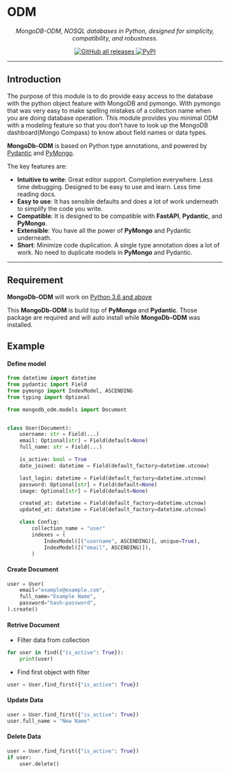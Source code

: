 # ODM

<p align="center">
    <em>MongoDB-ODM, NOSQL databases in Python, designed for simplicity, compatibility, and robustness.</em>
</p>

<p align="center">

<a href="https://github.com/nayan32biswas/mongodb-odm" target="_blank">
    <img alt="GitHub all releases" src="https://img.shields.io/github/downloads/nayan32biswas/mongodb-odm/total?color=%2300FF00&logo=github&style=flat-square">
</a>
<a href="https://pypi.org/project/mongodb-odm/">
<img alt="PyPI" src="https://img.shields.io/pypi/v/mongodb-odm?color=%2300FF00&label=PyPi%20Package&logo=pypi">
</a>
</p>

---

## Introduction

The purpose of this module is to do provide easy access to the database with the python object feature with MongoDB and pymongo. With pymongo that was very easy to make spelling mistakes of a collection name when you are doing database operation. This module provides you minimal ODM with a modeling feature so that you don’t have to look up the MongoDB dashboard(Mongo Compass) to know about field names or data types.

**MongoDb-ODM** is based on Python type annotations, and powered by <a href="https://docs.pydantic.dev/" class="external-link" target="_blank">Pydantic</a> and <a href="https://pymongo.readthedocs.io/en/stable/" class="external-link" target="_blank">PyMongo</a>.

The key features are:

- **Intuitive to write**: Great editor support. Completion everywhere. Less time debugging. Designed to be easy to use and learn. Less time reading docs.
- **Easy to use**: It has sensible defaults and does a lot of work underneath to simplify the code you write.
- **Compatible**: It is designed to be compatible with **FastAPI**, **Pydantic**, and **PyMongo**.
- **Extensible**: You have all the power of **PyMongo** and Pydantic underneath.
- **Short**: Minimize code duplication. A single type annotation does a lot of work. No need to duplicate models in **PyMongo** and Pydantic.

---

## Requirement

**MongoDb-ODM** will work on <a href="https://www.python.org/downloads/" class="external-link" target="_blank">Python 3.6 and above</a>

This **MongoDb-ODM** is build top of **PyMongo** and **Pydantic**. Those package are required and will auto install while **MongoDb-ODM** was installed.

## Example

#### Define model

```py
from datetime import datetime
from pydantic import Field
from pymongo import IndexModel, ASCENDING
from typing import Optional

from mongodb_odm.models import Document


class User(Document):
    username: str = Field(...)
    email: Optional[str] = Field(default=None)
    full_name: str = Field(...)

    is_active: bool = True
    date_joined: datetime = Field(default_factory=datetime.utcnow)

    last_login: datetime = Field(default_factory=datetime.utcnow)
    password: Optional[str] = Field(default=None)
    image: Optional[str] = Field(default=None)

    created_at: datetime = Field(default_factory=datetime.utcnow)
    updated_at: datetime = Field(default_factory=datetime.utcnow)

    class Config:
        collection_name = "user"
        indexes = (
            IndexModel([("username", ASCENDING)], unique=True),
            IndexModel([("email", ASCENDING)]),
        )

```

#### Create Document

```py
user = User(
    email="example@example.com",
    full_name="Example Name",
    password="hash-password",
).create()
```

#### Retrive Document

- Filter data from collection

```py
for user in find({"is_active": True}):
    print(user)

```

- Find first object with filter

```py
user = User.find_first({"is_active": True})

```

#### Update Data


```py
user = User.find_first({"is_active": True})
user.full_name = "New Name"

```

#### Delete Data

```py
user = User.find_first({"is_active": True})
if user:
    user.delete()
```
